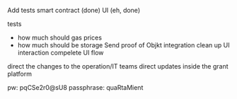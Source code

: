 Add tests
  smart contract (done)
  UI (eh, done)

tests
  - how much should gas prices
  - how much should be storage
Send proof of Objkt integration
clean up UI interaction
compelete UI flow

direct the changes to the operation/IT teams
direct updates inside the grant platform


pw: pqCSe2r0@sU8
passphrase: quaRtaMient